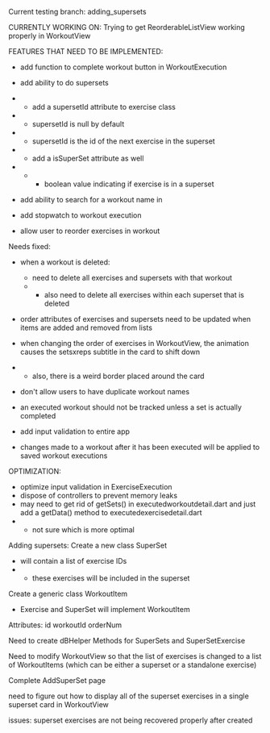 Current testing branch:
adding_supersets

CURRENTLY WORKING ON:
    Trying to get ReorderableListView working properly in WorkoutView



FEATURES THAT NEED TO BE IMPLEMENTED:
- add function to complete workout button in WorkoutExecution

- add ability to do supersets
- - add a supersetId attribute to exercise class
- - supersetId is null by default
- - supersetId is the id of the next exercise in the superset
- - add a isSuperSet attribute as well
- -   - boolean value indicating if exercise is in a superset

- add ability to search for a workout name in 

- add stopwatch to workout execution

- allow user to reorder exercises in workout




Needs fixed:
- when a workout is deleted:
    - need to delete all exercises and supersets with that workout
    -   - also need to delete all exercises within each superset that is deleted

- order attributes of exercises and supersets need to be updated when 
  items are added and removed from lists

- when changing the order of exercises in WorkoutView, the animation causes the setsxreps subtitle in the card to shift down
- - also, there is a weird border placed around the card

- don't allow users to have duplicate workout names

- an executed workout should not be tracked unless a set is actually completed

- add input validation to entire app

- changes made to a workout after it has been executed will be applied to saved workout executions



OPTIMIZATION:
- optimize input validation in ExerciseExecution
- dispose of controllers to prevent memory leaks
- may need to get rid of getSets() in executedworkoutdetail.dart and just add a getData() method to executedexercisedetail.dart
- - not sure which is more optimal


Adding supersets:
Create a new class SuperSet
- will contain a list of exercise IDs
- - these exercises will be included in the superset

Create a generic class WorkoutItem
- Exercise and SuperSet will implement WorkoutItem

Attributes: 
  id
  workoutId
  orderNum

Need to create dBHelper Methods for SuperSets and SuperSetExercise

Need to modify WorkoutView so that the list of exercises is changed to a list of WorkoutItems (which can be either a superset or a standalone exercise)

Complete AddSuperSet page

need to figure out how to display all of the superset exercises in a single superset card in WorkoutView


issues:
superset exercises are not being recovered properly after created


